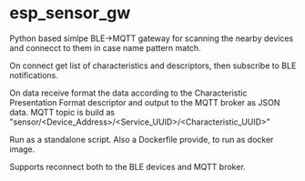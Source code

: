 # esp_sensor_gw

Python based simlpe BLE->MQTT gateway for scanning the nearby devices and connecct to them in case name pattern match.

On connect get list of characteristics and descriptors, then subscribe to BLE notifications.

On data receive format the data according to the Characteristic Presentation Format descriptor and output to the MQTT broker as JSON data.
MQTT topic is build as "sensor/<Device_Address>/<Service_UUID>/<Characteristic_UUID>"

Run as a standalone script. Also a Dockerfile provide, to run as docker image.

Supports reconnect both to the BLE devices and MQTT broker. 
